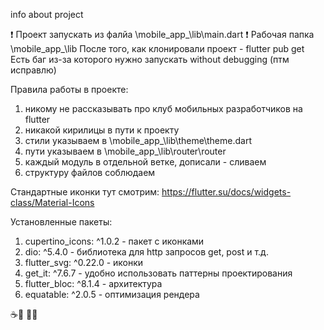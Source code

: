 info about project


❗ Проект запускать из фалйа \mobile_app_\lib\main.dart ❗
Рабочая папка \mobile_app_\lib
После того, как клонировали проект - flutter pub get
Есть баг из-за которого нужно запускать without debugging (птм исправлю)

Правила работы в проекте:
  1. никому не рассказывать про клуб мобильных разработчиков на flutter
  2. никакой кирилицы в пути к проекту
  3. стили указываем в \mobile_app_\lib\theme\theme.dart
  4. пути указываем в \mobile_app_\lib\router\router
  5. каждый модуль в отдельной ветке, дописали - сливаем
  6. структуру файлов соблюдаем

Стандартные иконки тут смотрим: https://flutter.su/docs/widgets-class/Material-Icons

Установленные пакеты:
1. cupertino_icons: ^1.0.2 - пакет с иконками
2. dio: ^5.4.0 - библиотека для http запросов get, post и т.д.
3. flutter_svg: ^0.22.0 - иконки
4. get_it: ^7.6.7 - удобно использовать паттерны проектирования
5. flutter_bloc: ^8.1.4 - архитектура
6. equatable: ^2.0.5 - оптимизация рендера



☕🍩
🍵🍪

